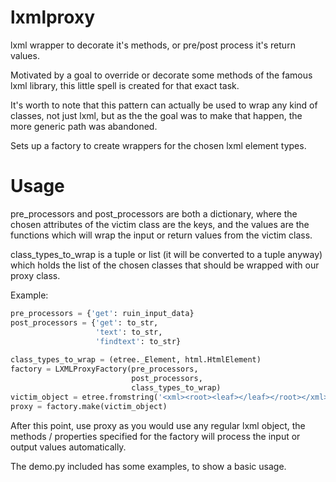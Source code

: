 lxmlproxy
=========

lxml wrapper to decorate it's methods, or pre/post process it's return values.

Motivated by a goal to override or decorate some methods of the famous lxml
library, this little spell is created for that exact task.

It's worth to note that this pattern can actually be used to wrap any kind
of classes, not just lxml, but as the the goal was to make that happen, the
more generic path was abandoned.

Sets up a factory to create wrappers for the chosen lxml element types.

Usage
=====

pre_processors and post_processors are both a dictionary, where the chosen attributes of the victim class are the keys, and the values are the functions which will wrap the input or return values from the victim class.

class_types_to_wrap is a tuple or list (it will be converted to a tuple anyway) which holds the list of the chosen classes that should be wrapped with our proxy class.

Example:

```python
pre_processors = {'get': ruin_input_data}  
post_processors = {'get': to_str,  
                   'text': to_str,  
                   'findtext': to_str}  
  
class_types_to_wrap = (etree._Element, html.HtmlElement)  
factory = LXMLProxyFactory(pre_processors,  
                           post_processors,  
                           class_types_to_wrap)  
victim_object = etree.fromstring('<xml><root><leaf></leaf></root></xml>')  
proxy = factory.make(victim_object)  
```

After this point, use proxy as you would use any regular lxml object, the methods / properties specified for the factory will process the input or output values automatically.

The demo.py included has some examples, to show a basic usage.